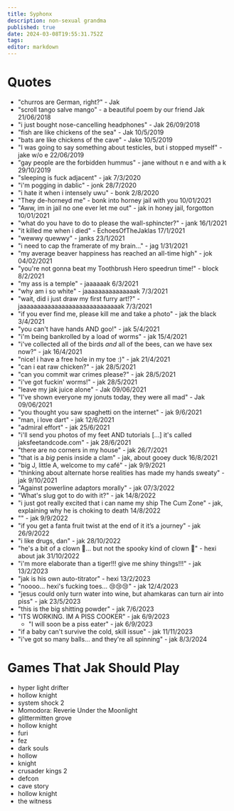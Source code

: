 ```yaml
---
title: Syphonx
description: non-sexual grandma
published: true
date: 2024-03-08T19:55:31.752Z
tags: 
editor: markdown
---
```


# Quotes
* "churros are German, right?" - Jak
* "scroll tango salve mango" - a beautiful poem by our friend Jak 21/06/2018
* "i just bought nose-cancelling headphones" - Jak 26/09/2018
* "fish are like chickens of the sea" - Jak 10/5/2019
* "bats are like chickens of the cave" - Jake 10/5/2019
* "I was going to say something about testicles, but i stopped myself" - jake w/o e 22/06/2019
* "gay people are the forbidden hummus" - jane without n e and with a k 29/10/2019
* "sleeping is fuck adjacent" - jak 7/3/2020
* "i'm pogging in dablic" - jonk 28/7/2020
* "i hate it when i intensely uwu" - bonk 2/8/2020
* "They de-horneyd me" - bonk into horney jail with you 10/01/2021
* "Aww, im in jail no one ever let me out" - jak in honey jail, forgotton 10/01/2021
* "what do you have to do to please the wall-sphincter?" - jank 16/1/2021
* "it killed me when i died" - EchoesOfTheJaklas 17/1/2021
* "wewwy quewwy" - janks 23/1/2021
* "i need to cap the framerate of my brain..." - jag 1/31/2021
* "my average beaver happiness has reached an all-time high" - jok 04/02/2021
* "you're not gonna beat my Toothbrush Hero speedrun time!" - block 8/2/2021
* "my ass is a temple" - jaaaaaak 6/3/2021
* "why am i so white" - jaaaaaaaaaaaaaaak 7/3/2021
* "wait, did i just draw my first furry art!?" - jaaaaaaaaaaaaaaaaaaaaaaaaaaaaak 7/3/2021
* "if you ever find me, please kill me and take a photo" - jak the black 3/4/2021
* "you can't have hands AND goo!" - jak 5/4/2021
* "i'm being bankrolled by a load of worms" - jak 15/4/2021
* "i've collected all of the birds *and* all of the bees, can we have sex now?" - jak 16/4/2021
* "nice! i have a free hole in my toe :)" - jak 21/4/2021
* "can i eat raw chicken?" - jak 28/5/2021
* "can you commit war crimes please?" - jak 28/5/2021
* "i've got fuckin' worms!" - jak 28/5/2021
* "leave my jak juice alone" - Jak 09/06/2021
* "I've shown everyone my jonuts today, they were all mad" - Jak 09/06/2021
* "you thought you saw spaghetti on the internet" - jak 9/6/2021
* "man, i love dart" - jak 12/6/2021
* "admiral effort" - jak 25/6/2021
* "i'll send you photos of my feet AND tutorials \[...] it's called jaksfeetandcode.com" - jak 28/6/2021
* "there are no corners in my house" - jak 26/7/2021
* "that is a *big* penis inside a clam" - jak, about gooey duck 16/8/2021
* "big J, little A, welcome to my café" - jak 9/9/2021
* "thinking about alternate horse realities has made my hands sweaty" - jak 9/10/2021
* "Against powerline adaptors morally" - jak 07/3/2022
* "What's slug got to do with it?" - jak 14/8/2022
* "i just got really excited that i can name my ship The Cum Zone" - jak, explaining why he is choking to death 14/8/2022
* "" - jak 9/9/2022
* "if you get a fanta fruit twist at the end of it it’s a journey" - jak 26/9/2022
* "i like drugs, dan" - jak 28/10/2022
* "he's a bit of a clown 🤡... but not the spooky kind of clown 🤡" - hexi about jak 31/10/2022 
* "i'm more elaborate than a tiger!!! give me shiny things!!!" - jak 13/2/2023
* "jak is his own auto-titrator" - hexi 13/2/2023
* "noooo... hexi's fucking toes... 😢😢😢" - jak 12/4/2023
* "jesus could only turn water into wine, but ahamkaras can turn air into piss" - jak 23/5/2023
* "this is the big shitting powder" - jak 7/6/2023
* "ITS WORKING. IM A PISS COOKER" - jak 6/9/2023
	- "I will soon be a piss eater" - jak 6/9/2023
* "if a baby can't survive the cold, skill issue" - jak 11/11/2023
* "i've got so many balls... and they're all spinning" - jak 8/3/2024

# Games That Jak Should Play
* hyper light drifter
* hollow knight
* system shock 2
* Momodora: Reverie Under the Moonlight
* glittermitten grove
* hollow knight
* furi
* fez
* dark souls
* hollow
* knight
* crusader kings 2
* defcon
* cave story
* hollow knight
* the witness
